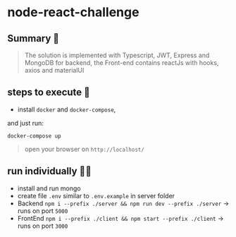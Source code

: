 # node-react-challenge

## Summary 📄
> The solution is implemented with Typescript, JWT, Express and MongoDB for backend, 
the Front-end contains reactJs with hooks, axios and materialUI

## steps to execute 🚀

- install `docker` and `docker-compose`,

and just run:
```
docker-compose up
```
> open your browser on `http://localhost/`

## run individually 🏃🏻
- install and run mongo
- create file `.env` similar to `.env.example` in server folder
- Backend `npm i --prefix ./server && npm run dev --prefix ./server` -> runs on port `5000` 
- FrontEnd `npm i --prefix ./client && npm start --prefix ./client` -> runs on port `3000`
